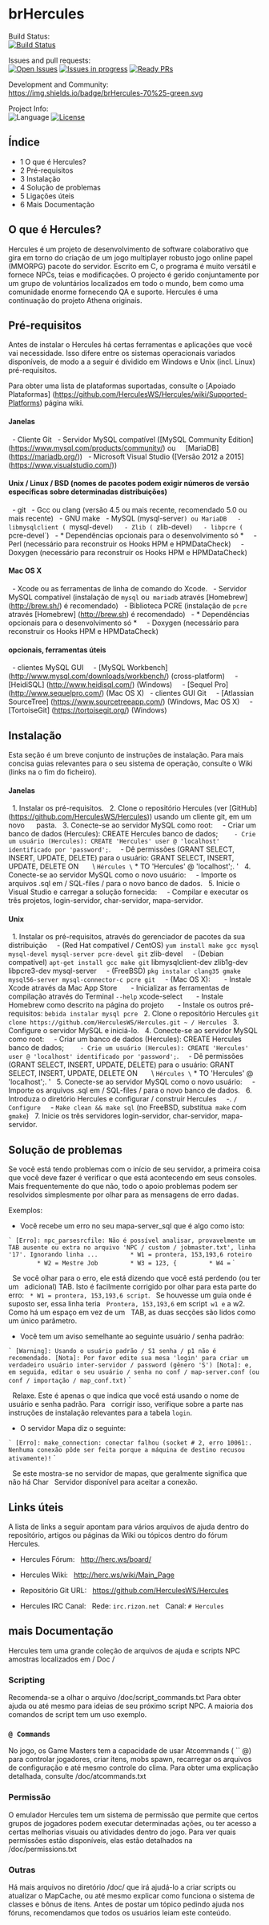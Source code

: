 brHercules
========

Build Status:  
[![Build Status](https://travis-ci.org/brHercules/Herc.svg?branch=master)](https://travis-ci.org/brHercules/Herc)

Issues and pull requests:  
[![Open Issues](https://img.shields.io/github/issues-raw/brHercules/Herc.svg?label=Open%20Issues)](https://github.com/brHercules/Herc/issues)
[![Issues in progress](https://badge.waffle.io/brHercules/Herc.svg?label=status%3Aconfirmed&title=In%20Progress)](https://waffle.io/brHercules/Herc)
[![Ready PRs](https://badge.waffle.io/brHercules/Herc.svg?label=status%3Aready&title=Ready%20PRs)](https://waffle.io/brHercules/Herc)

Development and Community:  
https://img.shields.io/badge/brHercules-70%25-green.svg

Project Info:  
![Language](https://img.shields.io/badge/language-C-yellow.svg)
[![License](https://img.shields.io/badge/license-GPLv3-663399.svg)](https://github.com/HerculesWS/Hercules/blob/master/LICENSE)

Índice
---------
* 1 O que é Hercules?
* 2 Pré-requisitos
* 3 Instalação
* 4 Solução de problemas
* 5 Ligações úteis
* 6 Mais Documentação

O que é Hercules?
-----------------
Hercules é um projeto de desenvolvimento de software colaborativo que gira em torno do
criação de um jogo multiplayer robusto jogo online papel (MMORPG)
pacote do servidor. Escrito em C, o programa é muito versátil e fornece NPCs,
teias e modificações. O projecto é gerido conjuntamente por um grupo de
voluntários localizados em todo o mundo, bem como uma comunidade enorme fornecendo
QA e suporte. Hercules é uma continuação do projeto Athena originais.

Pré-requisitos
-------------
Antes de instalar o Hercules há certas ferramentas e aplicações que você vai
necessidade. Isso difere entre os sistemas operacionais variados disponíveis, de modo a
a seguir é dividido em Windows e Unix (incl. Linux) pré-requisitos.

Para obter uma lista de plataformas suportadas, consulte o [Apoiado
Plataformas] (https://github.com/HerculesWS/Hercules/wiki/Supported-Platforms) página wiki.

#### Janelas
  - Cliente Git
  - Servidor MySQL compatível ([MySQL Community Edition] (https://www.mysql.com/products/community/) ou
    [MariaDB] (https://mariadb.org/))
  - Microsoft Visual Studio ([Versão 2012 a 2015] (https://www.visualstudio.com/))

#### Unix / Linux / BSD (nomes de pacotes podem exigir números de versão específicas sobre determinadas distribuições)
  - git
  - Gcc ou clang (versão 4.5 ou mais recente, recomendado 5.0 ou mais recente)
  - GNU make
  - MySQL (mysql-server`) ou MariaDB
  - libmysqlclient ( `mysql-devel`)
  - Zlib ( `zlib-devel`)
  - libpcre ( `pcre-devel`)
  - * Dependências opcionais para o desenvolvimento só *
    - Perl (necessário para reconstruir os Hooks HPM e HPMDataCheck)
    - Doxygen (necessário para reconstruir os Hooks HPM e HPMDataCheck)

#### Mac OS X
  - Xcode ou as ferramentas de linha de comando do Xcode.
  - Servidor MySQL compatível (instalação de `mysql` ou` mariadb` através [Homebrew] (http://brew.sh/) é recomendado)
  - Biblioteca PCRE (instalação de `pcre` através [Homebrew] (http://brew.sh) é recomendado)
  - * Dependências opcionais para o desenvolvimento só *
    - Doxygen (necessário para reconstruir os Hooks HPM e HPMDataCheck)

#### opcionais, ferramentas úteis
  - clientes MySQL GUI
    - [MySQL Workbench] (http://www.mysql.com/downloads/workbench/) (cross-platform)
    - [HeidiSQL] (http://www.heidisql.com/) (Windows)
    - [Sequel Pro] (http://www.sequelpro.com/) (Mac OS X)
  - clientes GUI Git
    - [Atlassian SourceTree] (https://www.sourcetreeapp.com/) (Windows, Mac OS X)
    - [TortoiseGit] (https://tortoisegit.org/) (Windows)


Instalação
------------

Esta seção é um breve conjunto de instruções de instalação. Para mais concisa
guias relevantes para o seu sistema de operação, consulte o Wiki (links na
o fim do ficheiro).

#### Janelas
  1. Instalar os pré-requisitos.
  2. Clone o repositório Hercules (ver [GitHub] (https://github.com/HerculesWS/Hercules)) usando um cliente git, em um novo
     pasta.
  3. Conecte-se ao servidor MySQL como root:
    - Criar um banco de dados (Hercules): CREATE Hercules banco de dados; `
    - Crie um usuário (Hercules): CREATE 'Hercules' user @ 'localhost' identificado por 'password'; `.
    - Dê permissões (GRANT SELECT, INSERT, UPDATE, DELETE) para o usuário: GRANT SELECT, INSERT, UPDATE, DELETE ON
      \ `Hércules \` * TO 'Hercules' @ 'localhost';. '
  4. Conecte-se ao servidor MySQL como o novo usuário:
    - Importe os arquivos .sql em / SQL-files / para o novo banco de dados.
  5. Inicie o Visual Studio e carregar a solução fornecida:
    - Compilar e executar os três projetos, login-servidor, char-servidor, mapa-servidor.

#### Unix
  1. Instalar os pré-requisitos, através do gerenciador de pacotes da sua distribuição
    - (Red Hat compatível / CentOS) `yum install make gcc mysql mysql-devel mysql-server pcre-devel git` zlib-devel
    - (Debian compatível) `apt-get install gcc make git` libmysqlclient-dev zlib1g-dev libpcre3-dev mysql-server
    - (FreeBSD) `pkg instalar clang35 gmake mysql56-server mysql-connector-c pcre git`
    - (Mac OS X):
      - Instale Xcode através da Mac App Store
      - Inicializar as ferramentas de compilação através do Terminal `--help` xcode-select
      - Instale Homebrew como descrito na página do projeto
      - Instale os outros pré-requisitos: `bebida instalar mysql pcre`
  2. Clone o repositório Hercules `git clone https://github.com/HerculesWS/Hercules.git ~ / Hercules`
  3. Configure o servidor MySQL e iniciá-lo.
  4. Conecte-se ao servidor MySQL como root:
    - Criar um banco de dados (Hercules): CREATE Hercules banco de dados; `
    - Crie um usuário (Hercules): CREATE 'Hercules' user @ 'localhost' identificado por 'password'; `.
    - Dê permissões (GRANT SELECT, INSERT, UPDATE, DELETE) para o usuário: GRANT SELECT, INSERT, UPDATE, DELETE ON
      \ `Hércules \` * TO 'Hercules' @ 'localhost';. '
  5. Conecte-se ao servidor MySQL como o novo usuário:
    - Importe os arquivos .sql em / SQL-files / para o novo banco de dados.
  6. Introduza o diretório Hercules e configurar / construir Hercules
    -. `/ Configure`
    - `Make clean && make sql` (no FreeBSD, substitua` make` com `gmake`)
  7. Inicie os três servidores login-servidor, char-servidor, mapa-servidor.

Solução de problemas
---------------

Se você está tendo problemas com o início de seu servidor, a primeira coisa que você deve
fazer é verificar o que está acontecendo em seus consoles. Mais frequentemente do que não, todo o apoio
problemas podem ser resolvidos simplesmente por olhar para as mensagens de erro dadas.

Exemplos:

* Você recebe um erro no seu mapa-server_sql que é algo como isto:

`` `
[Erro]: npc_parsesrcfile: Não é possível analisar, provavelmente um TAB ausente ou extra no arquivo 'NPC / custom / jobmaster.txt', linha '17'. Ignorando linha ...
        * W1 = prontera, 153,193,6 roteiro
        * W2 = Mestre Job
        * W3 = 123, {
        * W4 =
`` `

  Se você olhar para o erro, ele está dizendo que você está perdendo (ou ter um
  adicional) TAB. Isto é facilmente corrigido por olhar para esta parte do erro:
  `* W1 = prontera, 153,193,6 script`.
  Se houvesse um guia onde é suposto ser, essa linha teria
  `Prontera, 153,193,6` em script` w1 e` a w2. Como há um espaço em vez de um
  TAB, as duas secções são lidos como um único parâmetro.

* Você tem um aviso semelhante ao seguinte usuário / senha padrão:

`` `
[Warning]: Usando o usuário padrão / S1 senha / p1 não é recomendado.
[Nota]: Por favor edite sua mesa 'login' para criar um verdadeiro usuário inter-servidor / password (gênero 'S')
[Nota]: e, em seguida, editar o seu usuário / senha no conf / map-server.conf (ou conf / importação / map_conf.txt)
`` `

  Relaxe. Este é apenas o que indica que você está usando o nome de usuário e senha padrão. Para
  corrigir isso, verifique sobre a parte nas instruções de instalação relevantes para a tabela `login`.

* O servidor Mapa diz o seguinte:

`` `
[Erro]: make_connection: conectar falhou (socket # 2, erro 10061:. Nenhuma conexão pôde ser feita porque a máquina de destino recusou ativamente)!
`` `

  Se este mostra-se no servidor de mapas, que geralmente significa que não há Char
  Servidor disponível para aceitar a conexão.

Links úteis
-------------

A lista de links a seguir apontam para vários arquivos de ajuda dentro do repositório,
artigos ou páginas da Wiki ou tópicos dentro do fórum Hercules.

* Hercules Fórum:
  http://herc.ws/board/

* Hercules Wiki:
  http://herc.ws/wiki/Main_Page

* Repositório Git URL:
  https://github.com/HerculesWS/Hercules

* Hercules IRC Canal:
  Rede: `irc.rizon.net`
  Canal: `# Hercules`

mais Documentação
------------------

Hercules tem uma grande coleção de arquivos de ajuda e scripts NPC amostras localizados em
/ Doc /

### Scripting
Recomenda-se a olhar o arquivo /doc/script_commands.txt Para obter ajuda ou até
mesmo para ideias de seu próximo script NPC. A maioria dos comandos de script tem um uso
exemplo.

### `@ Commands`
No jogo, os Game Masters tem a capacidade de usar Atcommands ( `` @) para controlar
jogadores, criar itens, mobs spawn, recarregar os arquivos de configuração e até mesmo controle
do clima. Para obter uma explicação detalhada, consulte /doc/atcommands.txt

### Permissão
O emulador Hercules tem um sistema de permissão que permite que certos grupos de
jogadores podem executar determinadas ações, ou ter acesso a certas melhorias visuais
ou atividades dentro do jogo. Para ver quais permissões estão disponíveis, elas
estão detalhados na /doc/permissions.txt

### Outras
Há mais arquivos no diretório /doc/ que irá ajudá-lo a criar scripts
ou atualizar o MapCache, ou até mesmo explicar como funciona o sistema de classes e bônus de itens.
Antes de postar um tópico pedindo ajuda nos fóruns, recomendamos que
todos os usuários leiam este conteúdo.
